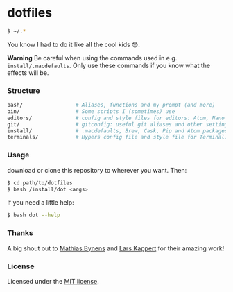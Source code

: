# dotfiles

```bash
$ ~/.*
```
You know I had to do it like all the cool kids :sunglasses:.

**Warning** Be careful when using the commands used in e.g. `install/.macdefaults`. Only use these
commands if you know what the effects will be.

### Structure
```bash
bash/                 # Aliases, functions and my prompt (and more)
bin/                  # Some scripts I (sometimes) use
editors/              # config and style files for editors: Atom, Nano and Vim
git/                  # gitconfig: useful git aliases and other settings
install/              # .macdefaults, Brew, Cask, Pip and Atom packages
terminals/            # Hypers config file and style file for Terminal.app
```

### Usage
download or clone this repository to wherever you want. Then:
```bash
$ cd path/to/dotfiles
$ bash /install/dot <args>
```
If you need a little help:
```bash
$ bash dot --help
```

### Thanks
A big shout out to [Mathias Bynens](https://github.com/mathiasbynens/dotfiles) and [Lars Kappert](https://github.com/webpro/dotfiles) for their amazing work!

### License
Licensed under the [MIT license](https://github.com/yochem/dotfiles/blob/master/LICENSE).
